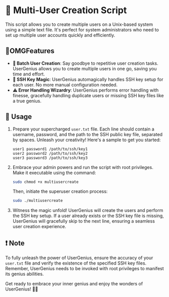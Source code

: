 # 🚀 Multi-User Creation Script

This script allows you to create multiple users on a Unix-based system using a simple text file. It's perfect for system administrators who need to set up multiple user accounts quickly and efficiently.

## 🚀OMGFeatures

- **👥 Batch User Creation**: Say goodbye to repetitive user creation tasks. UserGenius allows you to create multiple users in one go, saving you time and effort.
- **🔑 SSH Key Magic**: UserGenius automagically handles SSH key setup for each user. No more manual configuration needed.
- **⚠️ Error Handling Wizardry**: UserGenius performs error handling with finesse, gracefully handling duplicate users or missing SSH key files like a true genius.

## 📖 Usage

1. Prepare your supercharged `user.txt` file. Each line should contain a username, password, and the path to the SSH public key file, separated by spaces. Unleash your creativity! Here's a sample to get you started:

    ```plaintext
    user1 password1 /path/to/ssh/key1
    user2 password2 /path/to/ssh/key2
    user3 password3 /path/to/ssh/key3
    ```

2. Embrace your admin powers and run the script with root privileges. Make it executable using the command:

    ```bash
    sudo chmod +x multiusercreate
    ```

    Then, initiate the superuser creation process:

    ```bash
    sudo ./multiusercreate
    ```

3. Witness the magic unfold! UserGenius will create the users and perform the SSH key setup. If a user already exists or the SSH key file is missing, UserGenius will gracefully skip to the next line, ensuring a seamless user creation experience.

## ❗ Note

To fully unleash the power of UserGenius, ensure the accuracy of your `user.txt` file and verify the existence of the specified SSH key files. Remember, UserGenius needs to be invoked with root privileges to manifest its genius abilities.

Get ready to embrace your inner genius and enjoy the wonders of UserGenius! 🎩✨
